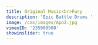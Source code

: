 ```yaml
---
title: Original Music<br>Fury
description: 'Epic Battle Drums '
image: /cms/images/Apo2.jpg
vimeoID: '235908508'
showinslider: true
---
```




